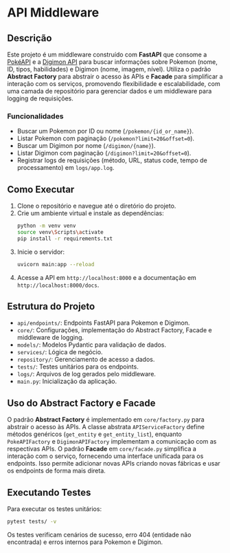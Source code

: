 # API Middleware

## Descrição
Este projeto é um middleware construído com **FastAPI** que consome a [PokéAPI](https://pokeapi.co/) e a [Digimon API](https://digimon-api.vercel.app/) para buscar informações sobre Pokemon (nome, ID, tipos, habilidades) e Digimon (nome, imagem, nível). Utiliza o padrão **Abstract Factory** para abstrair o acesso às APIs e **Facade** para simplificar a interação com os serviços, promovendo flexibilidade e escalabilidade, com uma camada de repositório para gerenciar dados e um middleware para logging de requisições.

### Funcionalidades
- Buscar um Pokemon por ID ou nome (`/pokemon/{id_or_name}`).
- Listar Pokemon com paginação (`/pokemon?limit=20&offset=0`).
- Buscar um Digimon por nome (`/digimon/{name}`).
- Listar Digimon com paginação (`/digimon?limit=20&offset=0`).
- Registrar logs de requisições (método, URL, status code, tempo de processamento) em `logs/app.log`.

## Como Executar
1. Clone o repositório e navegue até o diretório do projeto.
2. Crie um ambiente virtual e instale as dependências:
   ```bash
   python -m venv venv
   source venv\Scripts\activate
   pip install -r requirements.txt
   ```
3. Inicie o servidor:
   ```bash
   uvicorn main:app --reload
   ```
4. Acesse a API em `http://localhost:8000` e a documentação em `http://localhost:8000/docs`.

## Estrutura do Projeto
- `api/endpoints/`: Endpoints FastAPI para Pokemon e Digimon.
- `core/`: Configurações, implementação do Abstract Factory, Facade e middleware de logging.
- `models/`: Modelos Pydantic para validação de dados.
- `services/`: Lógica de negócio.
- `repository/`: Gerenciamento de acesso a dados.
- `tests/`: Testes unitários para os endpoints.
- `logs/`: Arquivos de log gerados pelo middleware.
- `main.py`: Inicialização da aplicação.

## Uso do Abstract Factory e Facade
O padrão **Abstract Factory** é implementado em `core/factory.py` para abstrair o acesso às APIs. A classe abstrata `APIServiceFactory` define métodos genéricos (`get_entity` e `get_entity_list`), enquanto `PokeAPIFactory` e `DigimonAPIFactory` implementam a comunicação com as respectivas APIs. O padrão **Facade** em `core/facade.py` simplifica a interação com o serviço, fornecendo uma interface unificada para os endpoints. Isso permite adicionar novas APIs criando novas fábricas e usar os endpoints de forma mais direta.

## Executando Testes
Para executar os testes unitários:
```bash
pytest tests/ -v
```
Os testes verificam cenários de sucesso, erro 404 (entidade não encontrada) e erros internos para Pokemon e Digimon.